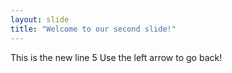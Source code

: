 ```yaml
---
layout: slide
title: "Welcome to our second slide!"
---
```

This is the new line 5
Use the left arrow to go back!
